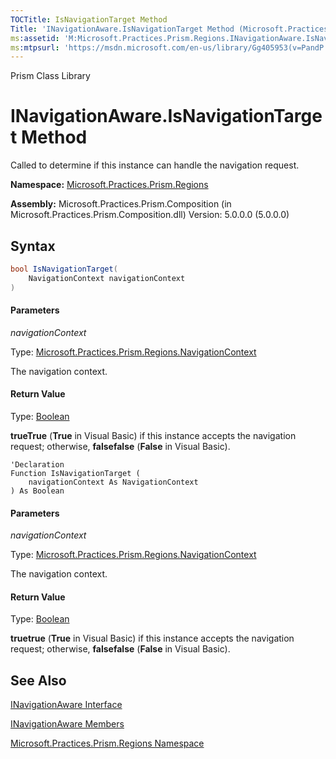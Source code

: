 ```yaml
---
TOCTitle: IsNavigationTarget Method
Title: 'INavigationAware.IsNavigationTarget Method (Microsoft.Practices.Prism.Regions)'
ms:assetid: 'M:Microsoft.Practices.Prism.Regions.INavigationAware.IsNavigationTarget(Microsoft.Practices.Prism.Regions.NavigationContext)'
ms:mtpsurl: 'https://msdn.microsoft.com/en-us/library/Gg405953(v=PandP.50)'
---
```


Prism Class Library

# INavigationAware.IsNavigationTarget Method


Called to determine if this instance can handle the navigation request.

**Namespace:** [Microsoft.Practices.Prism.Regions](https://msdn.microsoft.com/en-us/library/microsoft.practices.prism.regions(v=pandp.50))

**Assembly:** Microsoft.Practices.Prism.Composition (in Microsoft.Practices.Prism.Composition.dll) Version: 5.0.0.0 (5.0.0.0)

## Syntax

```C#
bool IsNavigationTarget(
	NavigationContext navigationContext
)
```

#### Parameters

*navigationContext*  

Type: [Microsoft.Practices.Prism.Regions.NavigationContext](https://msdn.microsoft.com/en-us/library/microsoft.practices.prism.regions.navigationcontext(v=pandp.50))

The navigation context.

#### Return Value

Type: [Boolean](http://msdn2.microsoft.com/en-us/library/a28wyd50)

**trueTrue** (**True** in Visual Basic) if this instance accepts the navigation request; otherwise, **falsefalse** (**False** in Visual Basic).


```VB
'Declaration
Function IsNavigationTarget ( 
	navigationContext As NavigationContext
) As Boolean
```


#### Parameters

*navigationContext*  

Type: [Microsoft.Practices.Prism.Regions.NavigationContext](https://msdn.microsoft.com/en-us/library/microsoft.practices.prism.regions.navigationcontext(v=pandp.50))

The navigation context.

#### Return Value

Type: [Boolean](http://msdn2.microsoft.com/en-us/library/a28wyd50)

**truetrue** (**True** in Visual Basic) if this instance accepts the navigation request; otherwise, **falsefalse** (**False** in Visual Basic).

## See Also

<span id="seeAlsoToggle"></span>
[INavigationAware Interface](https://msdn.microsoft.com/en-us/library/microsoft.practices.prism.regions.inavigationaware(v=pandp.50))

[INavigationAware Members](https://msdn.microsoft.com/en-us/library/microsoft.practices.prism.regions.inavigationaware_members(v=pandp.50))

[Microsoft.Practices.Prism.Regions Namespace](https://msdn.microsoft.com/en-us/library/microsoft.practices.prism.regions(v=pandp.50))
